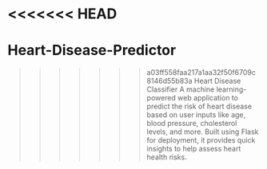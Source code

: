 <<<<<<< HEAD
=======
# Heart-Disease-Predictor
>>>>>>> a03ff558faa217a1aa32f50f6709c8146d55b83a
Heart Disease Classifier A machine learning-powered web application to predict the risk of heart disease based on user inputs like age, blood pressure, cholesterol levels, and more. Built using Flask for deployment, it provides quick insights to help assess heart health risks.
